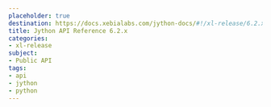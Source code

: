 ```yaml
---
placeholder: true
destination: https://docs.xebialabs.com/jython-docs/#!/xl-release/6.2.x/
title: Jython API Reference 6.2.x
categories:
- xl-release
subject:
- Public API
tags:
- api
- jython
- python
---
```

